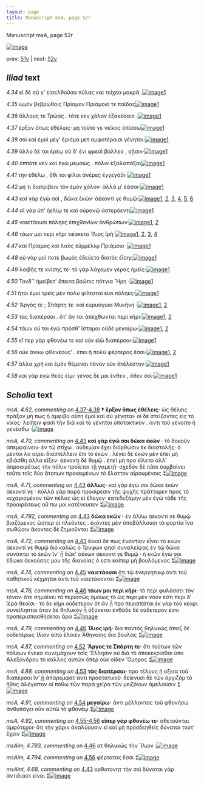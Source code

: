 ```yaml
---
layout: page
title: Manuscript msA, page 52r
---
```


Manuscript msA, page 52r

[![image](http://www.homermultitext.org/iipsrv?OBJ=IIP,1.0&FIF=/project/homer/pyramidal/deepzoom/hmt/vaimg/2017a/VA052RN_0053.tif&WID=100&CVT=JPEG)](http://www.homermultitext.org/ict2/?urn=urn:cite2:hmt:vaimg.2017a:VA052RN_0053)

prev:  [51v](../51v/) | next:  [52v](../52v/)

## *Iliad* text

*4.34* <a id="4.34"/> εἰ δὲ σύ γ' εἰσελθοῦσα πύλας καὶ τείχεα μακρὰ .[![image](http://www.homermultitext.org/iipsrv?OBJ=IIP,1.0&FIF=/project/homer/pyramidal/deepzoom/hmt/vaimg/2017a/VA052RN_0053.tif&RGN=0.1552,0.2156,0.3854,0.0323&WID=1000&CVT=JPEG)](http://www.homermultitext.org/ict2/?urn=urn:cite2:hmt:vaimg.2017a:VA052RN_0053@0.1552,0.2156,0.3854,0.0323)[1](#msA_4.784)

*4.35* <a id="4.35"/> ὠμὸν βεβρώθοις Πρίαμον Πριάμοιό τε παῖδας[![image](http://www.homermultitext.org/iipsrv?OBJ=IIP,1.0&FIF=/project/homer/pyramidal/deepzoom/hmt/vaimg/2017a/VA052RN_0053.tif&RGN=0.1592,0.2322,0.3884,0.0323&WID=1000&CVT=JPEG)](http://www.homermultitext.org/ict2/?urn=urn:cite2:hmt:vaimg.2017a:VA052RN_0053@0.1592,0.2322,0.3884,0.0323)[1](#msA_4.784)

*4.36* <a id="4.36"/> ἄλλους τε Τρῶας . τότε κεν χόλον ἐξακέσαιο .[![image](http://www.homermultitext.org/iipsrv?OBJ=IIP,1.0&FIF=/project/homer/pyramidal/deepzoom/hmt/vaimg/2017a/VA052RN_0053.tif&RGN=0.1512,0.2509,0.3884,0.0323&WID=1000&CVT=JPEG)](http://www.homermultitext.org/ict2/?urn=urn:cite2:hmt:vaimg.2017a:VA052RN_0053@0.1512,0.2509,0.3884,0.0323)[1](#msA_4.784)

*4.37* <a id="4.37"/> έρξον ὅπως ἐθέλεις· μὴ τοῦτό γε νεῖκος ὀπίσσω[![image](http://www.homermultitext.org/iipsrv?OBJ=IIP,1.0&FIF=/project/homer/pyramidal/deepzoom/hmt/vaimg/2017a/VA052RN_0053.tif&RGN=0.1542,0.2667,0.3894,0.0323&WID=1000&CVT=JPEG)](http://www.homermultitext.org/ict2/?urn=urn:cite2:hmt:vaimg.2017a:VA052RN_0053@0.1542,0.2667,0.3894,0.0323)[1](#msA_4.784)

*4.38* <a id="4.38"/> σοὶ καὶ ἐμοὶ μέγ' ἔρισμα μετ αμφοτέροισι γένηται·[![image](http://www.homermultitext.org/iipsrv?OBJ=IIP,1.0&FIF=/project/homer/pyramidal/deepzoom/hmt/vaimg/2017a/VA052RN_0053.tif&RGN=0.1552,0.287,0.3994,0.0323&WID=1000&CVT=JPEG)](http://www.homermultitext.org/ict2/?urn=urn:cite2:hmt:vaimg.2017a:VA052RN_0053@0.1552,0.287,0.3994,0.0323)[1](#msA_4.784)

*4.39* <a id="4.39"/> ἄλλο δέ τοι ἐρέω σὺ δ' ἐνι φρεσὶ βάλλεο , σῇσιν·[![image](http://www.homermultitext.org/iipsrv?OBJ=IIP,1.0&FIF=/project/homer/pyramidal/deepzoom/hmt/vaimg/2017a/VA052RN_0053.tif&RGN=0.1471,0.3095,0.3994,0.0323&WID=1000&CVT=JPEG)](http://www.homermultitext.org/ict2/?urn=urn:cite2:hmt:vaimg.2017a:VA052RN_0053@0.1471,0.3095,0.3994,0.0323)[1](#msA_4.784)

*4.40* <a id="4.40"/> ὁππότε κεν καὶ ἐγὼ μεμαὼς . πόλιν ἐξαλαπάξαι[![image](http://www.homermultitext.org/iipsrv?OBJ=IIP,1.0&FIF=/project/homer/pyramidal/deepzoom/hmt/vaimg/2017a/VA052RN_0053.tif&RGN=0.1532,0.3283,0.4134,0.0368&WID=1000&CVT=JPEG)](http://www.homermultitext.org/ict2/?urn=urn:cite2:hmt:vaimg.2017a:VA052RN_0053@0.1532,0.3283,0.4134,0.0368)[1](#msA_4.784)

*4.41* <a id="4.41"/> τὴν ἐθέλω , ὅθι τοι φίλοι ἀνέρες ἐγγεγά̄σι·[![image](http://www.homermultitext.org/iipsrv?OBJ=IIP,1.0&FIF=/project/homer/pyramidal/deepzoom/hmt/vaimg/2017a/VA052RN_0053.tif&RGN=0.1461,0.3464,0.3764,0.0368&WID=1000&CVT=JPEG)](http://www.homermultitext.org/ict2/?urn=urn:cite2:hmt:vaimg.2017a:VA052RN_0053@0.1461,0.3464,0.3764,0.0368)[1](#msA_4.784)

*4.42* <a id="4.42"/> μή τι διατρίβειν τὸν ἐμὸν χόλον· ἀλλά μ' ἐᾶσαι·[![image](http://www.homermultitext.org/iipsrv?OBJ=IIP,1.0&FIF=/project/homer/pyramidal/deepzoom/hmt/vaimg/2017a/VA052RN_0053.tif&RGN=0.1522,0.3621,0.4044,0.0368&WID=1000&CVT=JPEG)](http://www.homermultitext.org/ict2/?urn=urn:cite2:hmt:vaimg.2017a:VA052RN_0053@0.1522,0.3621,0.4044,0.0368)[1](#msA_4.784)

*4.43* <a id="4.43"/> καὶ γὰρ ἐγὼ σοὶ , δῶκα ἑκὼν· ἀέκοντί γε θυμῷ·[![image](http://www.homermultitext.org/iipsrv?OBJ=IIP,1.0&FIF=/project/homer/pyramidal/deepzoom/hmt/vaimg/2017a/VA052RN_0053.tif&RGN=0.1502,0.3824,0.4044,0.0368&WID=1000&CVT=JPEG)](http://www.homermultitext.org/ict2/?urn=urn:cite2:hmt:vaimg.2017a:VA052RN_0053@0.1502,0.3824,0.4044,0.0368)[1](#msAint_4.68), [2](#msA_4.784), [3](#msA_4.792), [4](#msA_4.72), [5](#msA_4.70), [6](#msA_4.71)

*4.44* <a id="4.44"/> αἳ γὰρ ὑπ' ἠελίῳ τε καὶ οὐρανῷ ἀστερόεντι[![image](http://www.homermultitext.org/iipsrv?OBJ=IIP,1.0&FIF=/project/homer/pyramidal/deepzoom/hmt/vaimg/2017a/VA052RN_0053.tif&RGN=0.1481,0.4005,0.3794,0.0368&WID=1000&CVT=JPEG)](http://www.homermultitext.org/ict2/?urn=urn:cite2:hmt:vaimg.2017a:VA052RN_0053@0.1481,0.4005,0.3794,0.0368)[1](#msA_4.784)

*4.45* <a id="4.45"/> ναιετάουσι πόληες ἐπιχθονίων ἀνθρώπων·[![image](http://www.homermultitext.org/iipsrv?OBJ=IIP,1.0&FIF=/project/homer/pyramidal/deepzoom/hmt/vaimg/2017a/VA052RN_0053.tif&RGN=0.1381,0.4192,0.3954,0.0368&WID=1000&CVT=JPEG)](http://www.homermultitext.org/ict2/?urn=urn:cite2:hmt:vaimg.2017a:VA052RN_0053@0.1381,0.4192,0.3954,0.0368)[1](#msA_4.784), [2](#msA_4.74)

*4.46* <a id="4.46"/> τάων μοὶ περὶ κῆρι τιέσκετο Ί̈λιος ϊρὴ·[![image](http://www.homermultitext.org/iipsrv?OBJ=IIP,1.0&FIF=/project/homer/pyramidal/deepzoom/hmt/vaimg/2017a/VA052RN_0053.tif&RGN=0.1371,0.438,0.3604,0.0368&WID=1000&CVT=JPEG)](http://www.homermultitext.org/ict2/?urn=urn:cite2:hmt:vaimg.2017a:VA052RN_0053@0.1371,0.438,0.3604,0.0368)[1](#msA_4.784), [2](#msA_4.79), [3](#msAim_4.793), [4](#msA_4.76)

*4.47* <a id="4.47"/> καὶ Πρίαμος καὶ λαὸς ἐϋμμελίῳ Πριάμοιο ·[![image](http://www.homermultitext.org/iipsrv?OBJ=IIP,1.0&FIF=/project/homer/pyramidal/deepzoom/hmt/vaimg/2017a/VA052RN_0053.tif&RGN=0.1542,0.4523,0.3774,0.0368&WID=1000&CVT=JPEG)](http://www.homermultitext.org/ict2/?urn=urn:cite2:hmt:vaimg.2017a:VA052RN_0053@0.1542,0.4523,0.3774,0.0368)[1](#msA_4.784)

*4.48* <a id="4.48"/> οὐ γάρ μοί ποτε βωμὸς ἐδεύετο δαιτὸς ἐΐσης[![image](http://www.homermultitext.org/iipsrv?OBJ=IIP,1.0&FIF=/project/homer/pyramidal/deepzoom/hmt/vaimg/2017a/VA052RN_0053.tif&RGN=0.1522,0.4741,0.3874,0.0368&WID=1000&CVT=JPEG)](http://www.homermultitext.org/ict2/?urn=urn:cite2:hmt:vaimg.2017a:VA052RN_0053@0.1522,0.4741,0.3874,0.0368)[1](#msA_4.784)

*4.49* <a id="4.49"/> λοιβῆς τε κνίσης τε· τὸ γὰρ λάχομεν γέρας ἡμεῖς·[![image](http://www.homermultitext.org/iipsrv?OBJ=IIP,1.0&FIF=/project/homer/pyramidal/deepzoom/hmt/vaimg/2017a/VA052RN_0053.tif&RGN=0.1522,0.4891,0.4174,0.0368&WID=1000&CVT=JPEG)](http://www.homermultitext.org/ict2/?urn=urn:cite2:hmt:vaimg.2017a:VA052RN_0053@0.1522,0.4891,0.4174,0.0368)[1](#msA_4.784)

*4.50* <a id="4.50"/> Τονδ`' ἠμείβετ' ἔπειτα βοῶπις πότνια Ἥρη ·[![image](http://www.homermultitext.org/iipsrv?OBJ=IIP,1.0&FIF=/project/homer/pyramidal/deepzoom/hmt/vaimg/2017a/VA052RN_0053.tif&RGN=0.1461,0.5101,0.3944,0.0368&WID=1000&CVT=JPEG)](http://www.homermultitext.org/ict2/?urn=urn:cite2:hmt:vaimg.2017a:VA052RN_0053@0.1461,0.5101,0.3944,0.0368)[1](#msA_4.784)

*4.51* <a id="4.51"/> ἤτοι ἐμοὶ τρεῖς μὲν πολυ φίλταταί εἰσι πόληες·[![image](http://www.homermultitext.org/iipsrv?OBJ=IIP,1.0&FIF=/project/homer/pyramidal/deepzoom/hmt/vaimg/2017a/VA052RN_0053.tif&RGN=0.1502,0.5297,0.4064,0.0368&WID=1000&CVT=JPEG)](http://www.homermultitext.org/ict2/?urn=urn:cite2:hmt:vaimg.2017a:VA052RN_0053@0.1502,0.5297,0.4064,0.0368)[1](#msA_4.784)

*4.52* <a id="4.52"/> Ἄργός τε ; Σπάρτη τε· καὶ εὐρυάγυια Μυκήνη ·[![image](http://www.homermultitext.org/iipsrv?OBJ=IIP,1.0&FIF=/project/homer/pyramidal/deepzoom/hmt/vaimg/2017a/VA052RN_0053.tif&RGN=0.1371,0.5462,0.3894,0.0368&WID=1000&CVT=JPEG)](http://www.homermultitext.org/ict2/?urn=urn:cite2:hmt:vaimg.2017a:VA052RN_0053@0.1371,0.5462,0.3894,0.0368)[1](#msA_4.87), [2](#msA_4.784)

*4.53* <a id="4.53"/> τὰς διαπέρσαι . ὅτ' ἄν τοι ἀπέχθωνται περὶ κῆρι·[![image](http://www.homermultitext.org/iipsrv?OBJ=IIP,1.0&FIF=/project/homer/pyramidal/deepzoom/hmt/vaimg/2017a/VA052RN_0053.tif&RGN=0.1451,0.5642,0.4104,0.0368&WID=1000&CVT=JPEG)](http://www.homermultitext.org/ict2/?urn=urn:cite2:hmt:vaimg.2017a:VA052RN_0053@0.1451,0.5642,0.4104,0.0368)[1](#msA_4.784), [2](#msA_4.88)

*4.54* <a id="4.54"/> τάων οὔ τοι ἐγὼ πρόσθ' ἵσταμαι οὐδὲ μεγαίρω·[![image](http://www.homermultitext.org/iipsrv?OBJ=IIP,1.0&FIF=/project/homer/pyramidal/deepzoom/hmt/vaimg/2017a/VA052RN_0053.tif&RGN=0.1451,0.5823,0.4004,0.0368&WID=1000&CVT=JPEG)](http://www.homermultitext.org/ict2/?urn=urn:cite2:hmt:vaimg.2017a:VA052RN_0053@0.1451,0.5823,0.4004,0.0368)[1](#msA_4.784), [2](#msA_4.91)

*4.55* <a id="4.55"/> εἴ περ γὰρ φθονέω τε καὶ οὐκ εἰῶ διαπέρσαι·[![image](http://www.homermultitext.org/iipsrv?OBJ=IIP,1.0&FIF=/project/homer/pyramidal/deepzoom/hmt/vaimg/2017a/VA052RN_0053.tif&RGN=0.1311,0.6003,0.4114,0.0368&WID=1000&CVT=JPEG)](http://www.homermultitext.org/ict2/?urn=urn:cite2:hmt:vaimg.2017a:VA052RN_0053@0.1311,0.6003,0.4114,0.0368)[1](#msA_4.784)

*4.56* <a id="4.56"/> οὐκ ἀνύω φθονέους' . ἐπει ῆ πολὺ φέρτερος ἔσσι·[![image](http://www.homermultitext.org/iipsrv?OBJ=IIP,1.0&FIF=/project/homer/pyramidal/deepzoom/hmt/vaimg/2017a/VA052RN_0053.tif&RGN=0.1281,0.6183,0.4204,0.0368&WID=1000&CVT=JPEG)](http://www.homermultitext.org/ict2/?urn=urn:cite2:hmt:vaimg.2017a:VA052RN_0053@0.1281,0.6183,0.4204,0.0368)[1](#msA_4.784), [2](#msAim_4.794)

*4.57* <a id="4.57"/> ἀλλα χρὴ καὶ ἐμὸν θέμεναι πόνον οὐκ ἀτέλεστον·[![image](http://www.homermultitext.org/iipsrv?OBJ=IIP,1.0&FIF=/project/homer/pyramidal/deepzoom/hmt/vaimg/2017a/VA052RN_0053.tif&RGN=0.1421,0.6386,0.4204,0.0368&WID=1000&CVT=JPEG)](http://www.homermultitext.org/ict2/?urn=urn:cite2:hmt:vaimg.2017a:VA052RN_0053@0.1421,0.6386,0.4204,0.0368)[1](#msA_4.784)

*4.58* <a id="4.58"/> καὶ γὰρ ἐγὼ θεός εἰμι· γένος δέ μοι ἔνθεν , ὅθεν σοί·[![image](http://www.homermultitext.org/iipsrv?OBJ=IIP,1.0&FIF=/project/homer/pyramidal/deepzoom/hmt/vaimg/2017a/VA052RN_0053.tif&RGN=0.1421,0.6536,0.4354,0.0391&WID=1000&CVT=JPEG)](http://www.homermultitext.org/ict2/?urn=urn:cite2:hmt:vaimg.2017a:VA052RN_0053@0.1421,0.6536,0.4354,0.0391)[1](#msA_4.784)

## *Scholia* text

*msA, 4.62, commenting on* [4.37-4.38](#4.37-4.38)  <a id="msA_4.62"/> **‡ ἔρξον ὅπως ἐθέλεις·** ὡς θέλεις πρᾶξον μή πως ἡ ἀμφιβο αὕτη ἐμοὶ καὶ σὺ γένηται· οἱ δὲ στείζοντες εἰς τὸ νίκος· λείπειν φασὶ τὴν διὰ καὶ τὸ γένηται ὑποτακτικὸν . ἀντι τοῦ γένοιτο ἢ γενέσθω ·[![image](http://www.homermultitext.org/iipsrv?OBJ=IIP,1.0&FIF=/project/homer/pyramidal/deepzoom/hmt/vaimg/2017a/VA052RN_0053.tif&RGN=0.14848931,0.10553250,0.61072218,0.03443983&WID=1000&CVT=JPEG)](http://www.homermultitext.org/ict2/?urn=urn:cite2:hmt:vaimg.2017a:VA052RN_0053@0.14848931,0.10553250,0.61072218,0.03443983)

*msA, 4.70, commenting on* [4.43](#4.43)  <a id="msA_4.70"/> **καὶ γὰρ ἐγώ σοι δῶκα ἐκῶν ·** τὸ δοκοῦν ἀπεμφαίνειν· ἐν τῷ στίχω . οὐδεμίαν ἔχει διόρθωσιν ἐκ διαστολῆς· ὁ μέντοι λο αίρει διαστέλλειν ἐπι τὸ ἑκών . λέγει δὲ ἐκὼν μὲν ἐπεὶ μὴ εβιάσθη ἀλλα εῖξεν· ἀέκοντι δὲ θυμῷ . ἐπεὶ μὴ προ εἴλετο ἀλλ' ἀπροαιρέτως τὴν πόλιν προΐεται τῇ γαμετῇ· σχεδὸν δὲ πᾶσι συμβαίνει τοῦτο τοῖς δύο ἄτοπων προκειμένων τὸ ἕλαττον αἱρουμένοις ⁑[![image](http://www.homermultitext.org/iipsrv?OBJ=IIP,1.0&FIF=/project/homer/pyramidal/deepzoom/hmt/vaimg/2017a/VA052RN_0053.tif&RGN=0.14572587,0.13748271,0.60961680,0.05643154&WID=1000&CVT=JPEG)](http://www.homermultitext.org/ict2/?urn=urn:cite2:hmt:vaimg.2017a:VA052RN_0053@0.14572587,0.13748271,0.60961680,0.05643154)

*msA, 4.71, commenting on* [4.43](#4.43)  <a id="msA_4.71"/> **ἄλλως·** καὶ γὰρ ἐγώ σοι δῶκα ἑκὼν ἀέκοντί γε · πολλὰ γὰρ παρὰ προαίρεσιν τῆς ψυχῆς πράττομεν προς τὸ κεχαρισμένον τῶν πέλας ὡς εἰ ἔλεγεν· κατεδεξάμην μὲν ἐγὼ τάδε τῆς προαιρέσεως οὔ πω μοι κατένευσεν ⁑[![image](http://www.homermultitext.org/iipsrv?OBJ=IIP,1.0&FIF=/project/homer/pyramidal/deepzoom/hmt/vaimg/2017a/VA052RN_0053.tif&RGN=0.32958732,0.17939142,0.42557111,0.06998617&WID=1000&CVT=JPEG)](http://www.homermultitext.org/ict2/?urn=urn:cite2:hmt:vaimg.2017a:VA052RN_0053@0.32958732,0.17939142,0.42557111,0.06998617)

*msA, 4.792, commenting on* [4.43](#4.43)  <a id="msA_4.792"/> **δῶκα εκῶν ·** ἐν ἄλλω ἀέκοντί γε θυμῷ βιαζόμενος ὥσπερ οἱ πλεόντες . ἑκόντες μὲν ἀποβάλλουσι τὰ φορτία ἵνα σωθῶσιν ἄκοντες δὲ ζημιοῦνται ⁑[![image](http://www.homermultitext.org/iipsrv?OBJ=IIP,1.0&FIF=/project/homer/pyramidal/deepzoom/hmt/vaimg/2017a/VA052RN_0053.tif&RGN=0.55324245,0.24329184,0.21002211,0.05643154&WID=1000&CVT=JPEG)](http://www.homermultitext.org/ict2/?urn=urn:cite2:hmt:vaimg.2017a:VA052RN_0053@0.55324245,0.24329184,0.21002211,0.05643154)

*msA, 4.72, commenting on* [4.43](#4.43)  <a id="msA_4.72"/> δοκεῖ δέ πως ἐναντίον εἶναι τὸ εκὼν ἀεκοντί γε θυμῷ διὸ καλῶς ὁ Τρυφων φησὶ συναλείψας ἐν τῷ δῶκα συνάπτει τὸ ἑκῶν ἵν' ᾖ δῶκ' ἀέκων ἀεκοντί γε θυμῷ · ἠ εκῶν ἐγώ σοι ἔδωκα ἀεκούσης μου τῆς διανοίας ό εστι καίπερ μὴ βουλόμενος ⁑[![image](http://www.homermultitext.org/iipsrv?OBJ=IIP,1.0&FIF=/project/homer/pyramidal/deepzoom/hmt/vaimg/2017a/VA052RN_0053.tif&RGN=0.55987472,0.29612725,0.21039057,0.08934993&WID=1000&CVT=JPEG)](http://www.homermultitext.org/ict2/?urn=urn:cite2:hmt:vaimg.2017a:VA052RN_0053@0.55987472,0.29612725,0.21039057,0.08934993)

*msA, 4.74, commenting on* [4.45](#4.45)  <a id="msA_4.74"/> **ναιετάουσι** ὅτι τῷ ἐνεργητικῳ ἀντι τοῦ παθητικοῦ κέχρηται ἀντι τοῦ ναιετάοονται ⁑[![image](http://www.homermultitext.org/iipsrv?OBJ=IIP,1.0&FIF=/project/homer/pyramidal/deepzoom/hmt/vaimg/2017a/VA052RN_0053.tif&RGN=0.56429624,0.37607192,0.18828298,0.04343015&WID=1000&CVT=JPEG)](http://www.homermultitext.org/ict2/?urn=urn:cite2:hmt:vaimg.2017a:VA052RN_0053@0.56429624,0.37607192,0.18828298,0.04343015)

*msA, 4.76, commenting on* [4.46](#4.46)  <a id="msA_4.76"/> **τάων μοι περὶ κῆρι·** τὸ περι φυλάσσει τὸν τόνον· ὅτε σημαίνει τὸ περισσῶς ὁμοίως τὸ ὣς περι μὲν νόον ἐστι περι δ' ϊὲρὰ θεοῖσι · τὸ δε κῆρι οὐδετερον ὅτ ἂν ᾖ προ περισπᾶται ἐκ γὰρ τοῦ κέαρι συνείληπται ὅταν δὲ θηλυκὸν ἦ ὀξύνεται ἐνθάδε δὲ οὐδετερον ἐστι προπερισπασθήσεται ἄρα ⁑[![image](http://www.homermultitext.org/iipsrv?OBJ=IIP,1.0&FIF=/project/homer/pyramidal/deepzoom/hmt/vaimg/2017a/VA052RN_0053.tif&RGN=0.54624171,0.41562932,0.21002211,0.10207469&WID=1000&CVT=JPEG)](http://www.homermultitext.org/ict2/?urn=urn:cite2:hmt:vaimg.2017a:VA052RN_0053@0.54624171,0.41562932,0.21002211,0.10207469)

*msA, 4.79, commenting on* [4.46](#4.46)  <a id="msA_4.79"/> **Ί̈λιος ἱρή·** δια παντὸς θηλυκῶς ἅπαξ δὲ οὐδετέρως Ί̈λιον αἰπὺ ἕλοιεν Ἀθηναίης δια βουλάς ⁑[![image](http://www.homermultitext.org/iipsrv?OBJ=IIP,1.0&FIF=/project/homer/pyramidal/deepzoom/hmt/vaimg/2017a/VA052RN_0053.tif&RGN=0.55692704,0.51438451,0.19417833,0.03955740&WID=1000&CVT=JPEG)](http://www.homermultitext.org/ict2/?urn=urn:cite2:hmt:vaimg.2017a:VA052RN_0053@0.55692704,0.51438451,0.19417833,0.03955740)

*msA, 4.87, commenting on* [4.52](#4.52)  <a id="msA_4.87"/> **Ἄργος τε Σπάρτη τε·** ὅτι τούτων τῶν πόλεων ἕνεκα συνεμάχουν τοῖς Ἕλλησιν οὐ διὰ τὸ ἀποκεκρίσθαι ὑπο Ἀλεξάνδρου τὸ καλλος αὐτῶν ὅπερ οὐκ οῖδεν Ὅμηρος ⁑[![image](http://www.homermultitext.org/iipsrv?OBJ=IIP,1.0&FIF=/project/homer/pyramidal/deepzoom/hmt/vaimg/2017a/VA052RN_0053.tif&RGN=0.55434783,0.55587828,0.20523213,0.06887967&WID=1000&CVT=JPEG)](http://www.homermultitext.org/ict2/?urn=urn:cite2:hmt:vaimg.2017a:VA052RN_0053@0.55434783,0.55587828,0.20523213,0.06887967)

*msA, 4.88, commenting on* [4.53](#4.53)  <a id="msA_4.88"/> **τὰς διαπέρσαι·** προ τέλους ἡ οξεια τοῦ διαπέρσαι ἵν' ᾖ ἀπαρεμφατ ἀντι προστατικοῦ· δείκνυσι δὲ τῶν ὀργιζόμ τὸ ῆθος ἀλόγιστον οἳ πόθω τῶν παρὰ χεῖρα τῶν μειζόνων ἀμελοῦσιν ⁑[![image](http://www.homermultitext.org/iipsrv?OBJ=IIP,1.0&FIF=/project/homer/pyramidal/deepzoom/hmt/vaimg/2017a/VA052RN_0053.tif&RGN=0.14572587,0.62710927,0.61790715,0.08672199&WID=1000&CVT=JPEG)](http://www.homermultitext.org/ict2/?urn=urn:cite2:hmt:vaimg.2017a:VA052RN_0053@0.14572587,0.62710927,0.61790715,0.08672199)

*msA, 4.91, commenting on* [4.54](#4.54)  <a id="msA_4.91"/> **μεγαίρω·** ἀντι μέλλοντος τοῦ φθονήσω ἀνθυπάγει οὖν αὐτῶ τὸ φθονέῳ ⁑[![image](http://www.homermultitext.org/iipsrv?OBJ=IIP,1.0&FIF=/project/homer/pyramidal/deepzoom/hmt/vaimg/2017a/VA052RN_0053.tif&RGN=0.32535004,0.70013831,0.44215181,0.01991701&WID=1000&CVT=JPEG)](http://www.homermultitext.org/ict2/?urn=urn:cite2:hmt:vaimg.2017a:VA052RN_0053@0.32535004,0.70013831,0.44215181,0.01991701)

*msA, 4.92, commenting on* [4.55-4.56](#4.55-4.56)  <a id="msA_4.92"/> **εἴπερ γὰρ φθονέω τε·** ἀθετοῦνται ἀμφότεροι· ὅτι τὴν χάριν ἁναλύουσιν εἰ καὶ μὴ προσδεηθεὶς δύναται τούτ' ἔχειν ⁑[![image](http://www.homermultitext.org/iipsrv?OBJ=IIP,1.0&FIF=/project/homer/pyramidal/deepzoom/hmt/vaimg/2017a/VA052RN_0053.tif&RGN=0.14683125,0.71507607,0.59027266,0.03443983&WID=1000&CVT=JPEG)](http://www.homermultitext.org/ict2/?urn=urn:cite2:hmt:vaimg.2017a:VA052RN_0053@0.14683125,0.71507607,0.59027266,0.03443983)

*msAim, 4.793, commenting on* [4.46](#4.46)  <a id="msAim_4.793"/> οτ θηλυκῶς τὴν Ἴλιον :[![image](http://www.homermultitext.org/iipsrv?OBJ=IIP,1.0&FIF=/project/homer/pyramidal/deepzoom/hmt/vaimg/2017a/VA052RN_0053.tif&RGN=0.49760501,0.44661134,0.05379514,0.01355463&WID=1000&CVT=JPEG)](http://www.homermultitext.org/ict2/?urn=urn:cite2:hmt:vaimg.2017a:VA052RN_0053@0.49760501,0.44661134,0.05379514,0.01355463)

*msAim, 4.794, commenting on* [4.56](#4.56)  <a id="msAim_4.794"/> φέρτατος ἔσσι ⁑[![image](http://www.homermultitext.org/iipsrv?OBJ=IIP,1.0&FIF=/project/homer/pyramidal/deepzoom/hmt/vaimg/2017a/VA052RN_0053.tif&RGN=0.53518791,0.62780083,0.02321297,0.02614108&WID=1000&CVT=JPEG)](http://www.homermultitext.org/ict2/?urn=urn:cite2:hmt:vaimg.2017a:VA052RN_0053@0.53518791,0.62780083,0.02321297,0.02614108)

*msAint, 4.68, commenting on* [4.43](#4.43)  <a id="msAint_4.68"/> ορθοτονητ τὴν σοὶ δύναται γὰρ ἀντιδιαστ εἰναι ⁑[![image](http://www.homermultitext.org/iipsrv?OBJ=IIP,1.0&FIF=/project/homer/pyramidal/deepzoom/hmt/vaimg/2017a/VA052RN_0053.tif&RGN=0.09229919,0.39239281,0.05471629,0.04674965&WID=1000&CVT=JPEG)](http://www.homermultitext.org/ict2/?urn=urn:cite2:hmt:vaimg.2017a:VA052RN_0053@0.09229919,0.39239281,0.05471629,0.04674965)